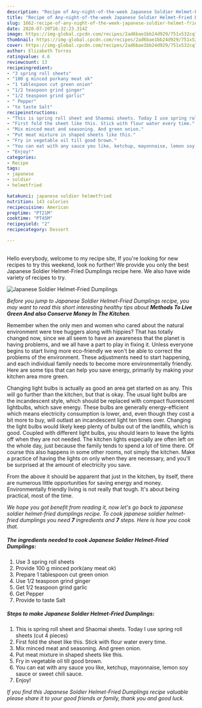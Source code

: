 ```yaml
---
description: "Recipe of Any-night-of-the-week Japanese Soldier Helmet-Fried Dumplings"
title: "Recipe of Any-night-of-the-week Japanese Soldier Helmet-Fried Dumplings"
slug: 1662-recipe-of-any-night-of-the-week-japanese-soldier-helmet-fried-dumplings
date: 2020-07-20T16:32:23.314Z
image: https://img-global.cpcdn.com/recipes/2ad6bae1bb24d929/751x532cq70/japanese-soldier-helmet-fried-dumplings-recipe-main-photo.jpg
thumbnail: https://img-global.cpcdn.com/recipes/2ad6bae1bb24d929/751x532cq70/japanese-soldier-helmet-fried-dumplings-recipe-main-photo.jpg
cover: https://img-global.cpcdn.com/recipes/2ad6bae1bb24d929/751x532cq70/japanese-soldier-helmet-fried-dumplings-recipe-main-photo.jpg
author: Elizabeth Torres
ratingvalue: 4.6
reviewcount: 13
recipeingredient:
- "3 spring roll sheets"
- "100 g minced porkany meat ok"
- "1 tablespoon cut green onion"
- "1/2 teaspoon grind ginger"
- "1/2 teaspoon grind garlic"
- " Pepper"
- "to taste Salt"
recipeinstructions:
- "This is spring roll sheet and Shaomai sheets. Today I use spring roll sheets (cut 4 pieces)"
- "First fold the sheet like this. Stick with flour water every time."
- "Mix minced meat and seasoning. And green onion."
- "Put meat mixture in shaped sheets like this."
- "Fry in vegetable oil till good brown."
- "You can eat with any sauce you like, ketchup, mayonnaise, lemon soy sauce or sweet chili sauce."
- "Enjoy!"
categories:
- Recipe
tags:
- japanese
- soldier
- helmetfried

katakunci: japanese soldier helmetfried 
nutrition: 143 calories
recipecuisine: American
preptime: "PT21M"
cooktime: "PT45M"
recipeyield: "2"
recipecategory: Dessert

---
```

<br>
Hello everybody, welcome to my recipe site, If you're looking for new recipes to try this weekend, look no further! We provide you only the best Japanese Soldier Helmet-Fried Dumplings recipe here. We also have wide variety of recipes to try.
<br>


![Japanese Soldier Helmet-Fried Dumplings](https://img-global.cpcdn.com/recipes/2ad6bae1bb24d929/751x532cq70/japanese-soldier-helmet-fried-dumplings-recipe-main-photo.jpg)

<i>Before you jump to Japanese Soldier Helmet-Fried Dumplings recipe, you may want to read this short interesting healthy tips about 
<strong>Methods To Live Green And also Conserve Money In The Kitchen</strong>.</i>
</br>

Remember when the only men and women who cared about the natural environment were tree huggers along with hippies? That has totally changed now, since we all seem to have an awareness that the planet is having problems, and we all have a part to play in fixing it. Unless everyone begins to start living more eco-friendly we won't be able to correct the problems of the environment. These adjustments need to start happening, and each individual family needs to become more environmentally friendly. Here are some tips that can help you save energy, primarily by making your kitchen area more green.

Changing light bulbs is actually as good an area get started on as any. This will go further than the kitchen, but that is okay. The usual light bulbs are the incandescent style, which should be replaced with compact fluorescent lightbulbs, which save energy. These bulbs are generally energy-efficient which means electricity consumption is lower, and, even though they cost a bit more to buy, will outlast an incandescent light ten times over. Changing the light bulbs would likely keep plenty of bulbs out of the landfills, which is good. Coupled with different light bulbs, you should learn to leave the lights off when they are not needed. The kitchen lights especially are often left on the whole day, just because the family tends to spend a lot of time there. Of course this also happens in some other rooms, not simply the kitchen. Make a practice of having the lights on only when they are necessary, and you'll be surprised at the amount of electricity you save.

From the above it should be apparent that just in the kitchen, by itself, there are numerous little opportunities for saving energy and money. Environmentally friendly living is not really that tough. It's about being practical, most of the time.


<i>We hope you got benefit from reading it, now let's go back to japanese soldier helmet-fried dumplings recipe. To cook japanese soldier helmet-fried dumplings you need <strong>7</strong> ingredients and <strong>7</strong> steps. Here is how you cook that.
</i>

##### The ingredients needed to cook Japanese Soldier Helmet-Fried Dumplings:

1. Use 3 spring roll sheets
1. Provide 100 g minced pork(any meat ok)
1. Prepare 1 tablespoon cut green onion
1. Use 1/2 teaspoon grind ginger
1. Get 1/2 teaspoon grind garlic
1. Get  Pepper
1. Provide to taste Salt


##### Steps to make Japanese Soldier Helmet-Fried Dumplings:

1. This is spring roll sheet and Shaomai sheets. Today I use spring roll sheets (cut 4 pieces)
1. First fold the sheet like this. Stick with flour water every time.
1. Mix minced meat and seasoning. And green onion.
1. Put meat mixture in shaped sheets like this.
1. Fry in vegetable oil till good brown.
1. You can eat with any sauce you like, ketchup, mayonnaise, lemon soy sauce or sweet chili sauce.
1. Enjoy!


<i>If you find this Japanese Soldier Helmet-Fried Dumplings recipe valuable please share it to your good friends or family, thank you and good luck.</i>
